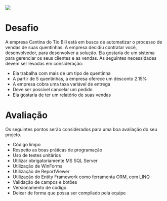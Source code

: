 ![](https://scontent.fqbx2-1.fna.fbcdn.net/v/t1.0-9/117712443_3672825372748913_2158514190120297970_n.png?_nc_cat=106&_nc_sid=e3f864&_nc_ohc=RfebLzoNTHIAX8COUEn&_nc_ht=scontent.fqbx2-1.fna&oh=e11073f0401638533473d6da7a715d65&oe=5F6FEE82)

# Desafio
A empresa Cantina do Tio Bill está em busca de automatizar o processo de vendas de suas quentinhas. A empresa decidiu contratar você, desenvolvedor, para desenvolver a solução. Ela gostaria de um sistema para gerenciar os seus clientes e as vendas. As seguintes necessidades devem ser levadas em consideração:
- Ela trabalha com mais de um tipo de quentinha
- A partir de 5 quentinhas, a empresa oferece um desconto 2.15%
- A empresa cobra uma taxa variável de entrega
- Deve ser possível cancelar um pedido
- Ela gostaria de ter um relatório de suas vendas

# Avaliação
Os seguintes pontos serão considerados para uma boa avaliação do seu projeto.
- Código limpo
- Respeito as boas práticas de programação
- Uso de testes unitários
- Utilizar obrigatoriamente MS SQL Server 
- Utilização de WinForms
- Utilização de ReportViewer
- Utilização do Entity Framework como ferramenta ORM, com LINQ
- Validação de campos e botões
- Versionamento de código
- Deixar de forma que possa ser compilado pela equipe
